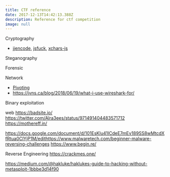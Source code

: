 ```yaml
---
title: CTF reference
date: 2017-12-13T14:42:13.388Z
description: Reference for ctf competition
image: null
---
```

Cryptography

* [jjencode](http://utf-8.jp/public/jjencode.html), [jsfuck](http://www.jsfuck.com/), [xchars-js](https://syllab.fr/projets/experiments/xcharsjs/5chars.pipeline.html)

Steganography

Forensic

Network

* [Pivoting](https://bitrot.sh/cheatsheet/14-12-2017-pivoting/)
* https://jvns.ca/blog/2018/06/19/what-i-use-wireshark-for/

Binary exploitation

web
https://badsite.io/
https://twitter.com/Alra3ees/status/971491404483571712
https://mothereff.in/

https://docs.google.com/document/d/101EsKlu41ICdeE7mEv189SS8wMtcdXfRtua0ClYjP1M/edithttps://www.malwaretech.com/beginner-malware-reversing-challenges
https://www.begin.re/

Reverse Engineering
https://crackmes.one/

https://medium.com/@hakluke/haklukes-guide-to-hacking-without-metasploit-1bbbe3d14f90
